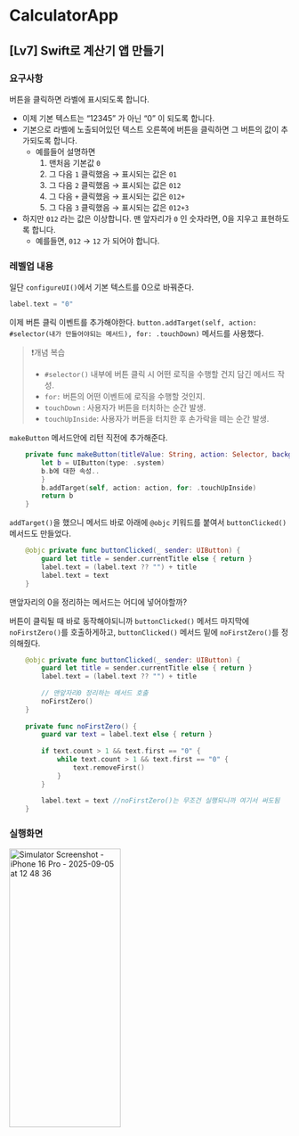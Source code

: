 # CalculatorApp
## [Lv7] Swift로 계산기 앱 만들기

### 요구사항

버튼을 클릭하면 라벨에 표시되도록 합니다.

- 이제 기본 텍스트는 “12345” 가 아닌 “0” 이 되도록 합니다.
- 기본으로 라벨에 노출되어있던 텍스트 오른쪽에 버튼을 클릭하면 그 버튼의 값이 추가되도록 합니다.
    - 예를들어 설명하면
        1. 맨처음 기본값 `0` 
        2. 그 다음 `1` 클릭했음 → 표시되는 값은 `01` 
        3. 그 다음 `2` 클릭했음 → 표시되는 값은 `012` 
        4. 그 다음 `+` 클릭했음 → 표시되는 값은 `012+` 
        5. 그 다음 `3` 클릭했음 → 표시되는 값은 `012+3` 
- 하지만 `012` 라는 값은 이상합니다. 맨 앞자리가 `0` 인 숫자라면, 0을 지우고 표현하도록 합니다.
    - 예를들면, `012` → `12` 가 되어야 합니다.
     
### 레벨업 내용

일단 ```configureUI()```에서 기본 텍스트를 0으로 바꿔준다.

```swift
label.text = "0" 
```

이제 버튼 클릭 이벤트를 추가해야한다.
```button.addTarget(self, action: #selector(내가 만들어야되는 메서드), for: .touchDown)``` 메서드를 사용했다.

> ❗️개념 복습
> - `#selector()` 내부에 버튼 클릭 시 어떤 로직을 수행할 건지 담긴 메서드 작성.
> - `for:` 버튼의 어떤 이벤트에 로직을 수행할 것인지.
> - `touchDown` : 사용자가 버튼을 터치하는 순간 발생.
> - `touchUpInside`: 사용자가 버튼을 터치한 후 손가락을 떼는 순간 발생.

```makeButton``` 메서드안에 리턴 직전에 추가해준다.

```swift
    private func makeButton(titleValue: String, action: Selector, backgroundColor: UIColor) -> UIButton {
        let b = UIButton(type: .system)
        b.b에 대한 속성..
        }
        b.addTarget(self, action: action, for: .touchUpInside)
        return b
    }
```

```addTarget()```을 했으니 메서드 바로 아래에 ```@objc``` 키워드를 붙여서 ```buttonClicked()``` 메서드도 만들었다. 

```swift
    @objc private func buttonClicked(_ sender: UIButton) {
        guard let title = sender.currentTitle else { return }
        label.text = (label.text ?? "") + title
        label.text = text
    }
```

맨앞자리의 0을 정리하는 메서드는 어디에 넣어야할까? 

버튼이 클릭될 때 바로 동작해야되니까 ```buttonClicked()``` 메서드 마지막에 ```noFirstZero()```를 호출하게하고, ```buttonClicked()``` 메서드 밑에 ```noFirstZero()```를 정의해줬다.

```swift
    @objc private func buttonClicked(_ sender: UIButton) {
        guard let title = sender.currentTitle else { return }
        label.text = (label.text ?? "") + title
        
        // 맨앞자리0 정리하는 메서드 호출
        noFirstZero()
    }
    
    private func noFirstZero() {
        guard var text = label.text else { return }
        
        if text.count > 1 && text.first == "0" {
            while text.count > 1 && text.first == "0" {
                text.removeFirst()
            }
        }
        
        label.text = text //noFirstZero()는 무조건 실행되니까 여기서 써도됨
    }
```

### 실행화면

<img width="200" height="500" alt="Simulator Screenshot - iPhone 16 Pro - 2025-09-05 at 12 48 36" src="https://github.com/user-attachments/assets/2cc17949-02cc-4f76-845c-f9b15d22474c" />
